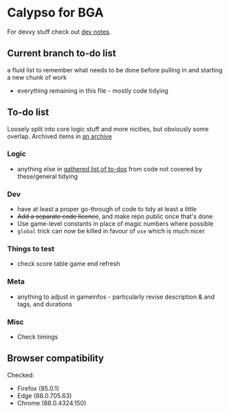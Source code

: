 # Calypso for BGA

For devvy stuff check out [dev notes](./misc/dev.md).

## Current branch to-do list

a fluid list to remember what needs to be done before pulling in and starting a new chunk of work

* everything remaining in this file - mostly code tidying

## To-do list

Loosely split into core logic stuff and more nicities, but obviously some overlap. Archived items in [an archive](./misc/archive.md)

### Logic

* anything else in [gathered list of to-dos](./misc/todo_list) from code not covered by these/general tidying

### Dev

* have at least a proper go-through of code to tidy at least a _little_
* ~~Add a separate code licence~~, and make repo public once that's done
* Use game-level constants in place of magic numbers where possible
* `global` trick can now be killed in favour of `use` which is much nicer

### Things to test

* check score table game end refresh

### Meta

* anything to adjust in gameinfos - particularly revise description & and tags, and durations

### Misc

* Check timings

## Browser compatibility

Checked:

* Firefox (85.0.1)
* Edge (88.0.705.63)
* Chrome (88.0.4324.150)
